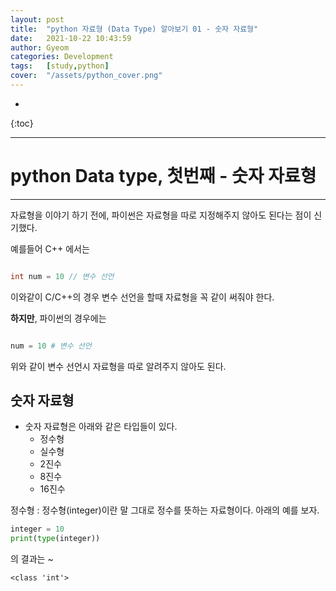 ```yaml
---
layout: post
title:  "python 자료형 (Data Type) 알아보기 01 - 숫자 자료형"
date:   2021-10-22 10:43:59
author: Gyeom
categories: Development
tags:	[study,python]
cover:  "/assets/python_cover.png"
---
```

- 
{:toc}
<hr>  

# python Data type, 첫번째 - 숫자 자료형
  
<hr>

자료형을 이야기 하기 전에, 파이썬은 자료형을 따로 지정해주지 않아도 된다는 점이 신기했다.

예를들어 C++ 에서는

``` cpp

int num = 10 // 변수 선언

```

이와같이 C/C++의 경우 변수 선언을 할때 자료형을 꼭 같이 써줘야 한다. 

**하지만**, 파이썬의 경우에는

``` python

num = 10 # 변수 선언

```
위와 같이 변수 선언시 자료형을 따로 알려주지 않아도 된다.

## 숫자 자료형
* 숫자 자료형은 아래와 같은 타입들이 있다.
    * 정수형
    * 실수형
    * 2진수
    * 8진수
    * 16진수 

정수형
: 정수형(integer)이란 말 그대로 정수를 뜻하는 자료형이다. 아래의 예를 보자.

``` python
integer = 10
print(type(integer))
```
의 결과는 ~  

    <class 'int'>
    
